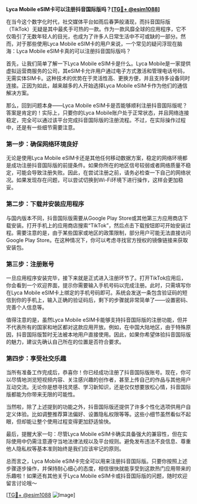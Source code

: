 **Lyca Mobile eSIM卡可以注册抖音国际版吗？[[TG💪+ @esim1088](https://t.me/s/esim1088)]**

在当今这个数字化时代，社交媒体平台如雨后春笋般涌现，而抖音国际版（TikTok）无疑是其中最炙手可热的一款。作为一款风靡全球的应用程序，它不仅吸引了无数年轻人的目光，也成为了许多人日常生活中不可或缺的一部分。然而，对于那些使用Lyca Mobile eSIM卡的用户来说，一个常见的疑问浮现在脑海：Lyca Mobile eSIM卡真的可以注册抖音国际版吗？

首先，让我们简单了解一下Lyca Mobile eSIM卡是什么。Lyca Mobile是一家提供虚拟运营商服务的公司，其eSIM卡允许用户通过电子方式激活和管理电话号码，无需实体SIM卡。这种技术的优势在于灵活性高、更换方便，并且支持多设备同时连接。正因为如此，越来越多的人开始选择Lyca Mobile eSIM卡作为他们的通信解决方案。

那么，回到问题本身——Lyca Mobile eSIM卡是否能够顺利注册抖音国际版呢？答案是肯定的！实际上，只要你的Lyca Mobile账户处于正常状态，并且网络连接稳定，完全可以通过该平台完成抖音国际版的注册流程。不过，在实际操作过程中，还是有一些细节需要注意。

### **第一步：确保网络环境良好**
无论是使用Lyca Mobile eSIM卡还是其他任何移动数据方案，稳定的网络环境都是成功注册抖音国际版的前提条件。如果你所在的地区信号较弱或者网络质量不稳定，可能会导致注册失败。因此，在尝试注册之前，请务必检查一下自己的网络状况。如果发现存在问题，可以尝试切换到Wi-Fi环境下进行操作，这样会更加稳妥。

### **第二步：下载并安装应用程序**
与国内版本不同，抖音国际版需要从Google Play Store或其他第三方应用商店下载安装。打开手机上的应用商店搜索“TikTok”，然后点击下载按钮即可开始安装过程。需要注意的是，由于某些国家或地区的政策限制，部分用户可能无法直接访问Google Play Store。在这种情况下，你可以考虑寻找官方授权的镜像链接来获取安装包。

### **第三步：注册账号**
一旦应用程序安装完毕，接下来就是正式进入注册环节了。打开TikTok应用后，你会看到一个欢迎界面，提示你需要输入手机号码以完成注册。此时，只需填写你在Lyca Mobile eSIM卡上绑定的手机号码即可。系统会发送一条包含验证码的短信到你的手机上，输入正确的验证码后，剩下的步骤就非常简单了——设置密码、完善个人信息等。

值得注意的是，虽然Lyca Mobile eSIM卡能够支持抖音国际版的注册功能，但并不代表所有的国家和地区都对这款应用开放。例如，在中国大陆地区，由于特殊原因，抖音国际版暂时无法被本地用户直接使用。因此，如果你希望体验抖音国际版的魅力，建议先确认自己所在的位置是否符合要求。

### **第四步：享受社交乐趣**
当所有准备工作完成后，恭喜你！你已经成功注册了抖音国际版账号。现在，你可以尽情地浏览短视频内容、关注感兴趣的创作者，甚至上传自己的作品与其他用户互动交流。无论你是想寻找灵感、学习新知识，还是仅仅想要放松心情，抖音国际版都能为你带来无限的可能性。

当然啦，除了上述提到的功能之外，抖音国际版还提供了许多个性化选项供用户自定义体验。比如调整推荐算法偏好、设置隐私权限等等。这些小细节虽然看似不起眼，但却能让整个使用过程变得更加舒适愉快。

最后，提醒大家一句：尽管Lyca Mobile eSIM卡确实具备强大的兼容性，但在实际使用中仍需注意遵守当地法律法规以及平台规则。避免发布违法不良信息、尊重他人隐私权等基本准则始终是我们应该牢记的原则。

总而言之，Lyca Mobile eSIM卡完全可以用来注册抖音国际版。只要你按照上述步骤逐步操作，并保持耐心细心的态度，相信很快就能享受到这款热门应用带来的乐趣啦！如果还有其他关于Lyca Mobile eSIM卡或抖音国际版的问题，随时欢迎留言讨论哦～

[[TG💪+ @esim1088](https://t.me/s/esim1088) ![Image](https://i.postimg.cc/4NQfJmqS/Snipaste-2025-05-13-00-14-12.png)]